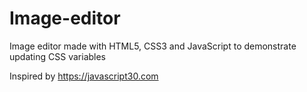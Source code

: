 # Image-editor

Image editor made with HTML5, CSS3 and JavaScript to demonstrate updating CSS variables 

Inspired by https://javascript30.com
